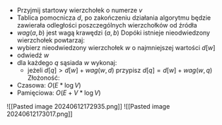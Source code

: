 - Przyjmij startowy wierzchołek o numerze $v$
- Tablica pomocnicza $d$, po zakończeniu działania algorytmu będzie zawierała odległości poszczególnych wierzchołków od źródła
- $wag(a,b)$ jest wagą krawędzi $(a,b)$
Dopóki istnieje nieodwiedzony wierzchołek powtarzaj:
- wybierz nieodwiedzony wierzchołek $w$ o najmniejszej wartości $d[w]$
- odwiedź $w$
- dla każdego $q$ sąsiada $w$ wykonaj:
	- jeżeli $d[q]>d[w]+wag(w,d)$ przypisz $d[q]=d[w]+wag(w,q)$
Złożoność:
- Czasowa: $O(E*\log V)$
- Pamięciowa: $O(E+V*\log V)$

![[Pasted image 20240612172935.png]]
![[Pasted image 20240612173017.png]]